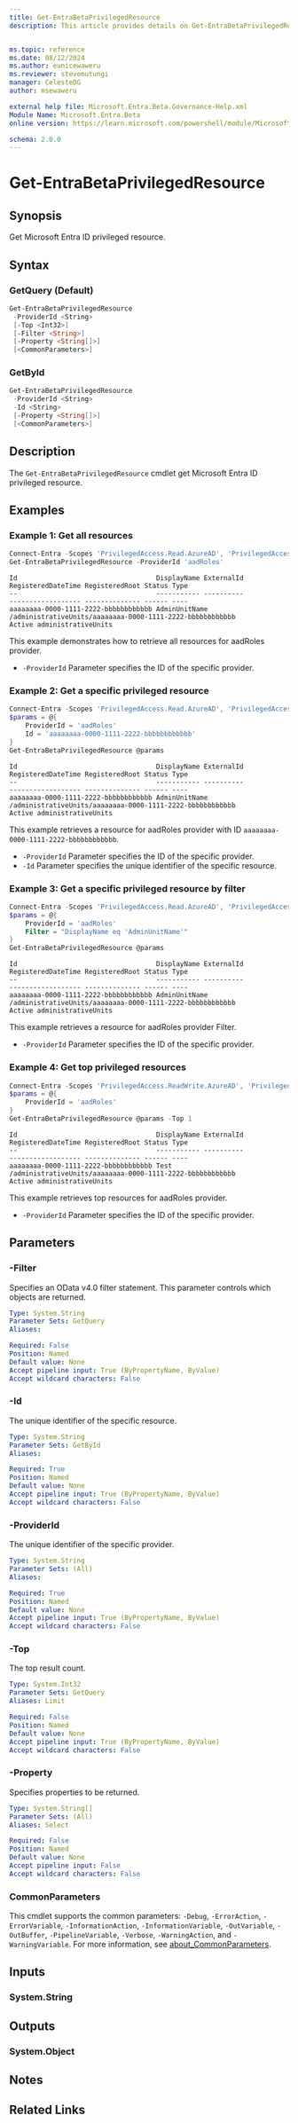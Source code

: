 ```yaml
---
title: Get-EntraBetaPrivilegedResource
description: This article provides details on Get-EntraBetaPrivilegedResource command.


ms.topic: reference
ms.date: 08/12/2024
ms.author: eunicewaweru
ms.reviewer: stevemutungi
manager: CelesteDG
author: msewaweru

external help file: Microsoft.Entra.Beta.Governance-Help.xml
Module Name: Microsoft.Entra.Beta
online version: https://learn.microsoft.com/powershell/module/Microsoft.Entra.Beta/Get-EntraBetaPrivilegedResource

schema: 2.0.0
---
```


# Get-EntraBetaPrivilegedResource

## Synopsis

Get Microsoft Entra ID privileged resource.

## Syntax

### GetQuery (Default)

```powershell
Get-EntraBetaPrivilegedResource
 -ProviderId <String>
 [-Top <Int32>]
 [-Filter <String>]
 [-Property <String[]>]
 [<CommonParameters>]
```

### GetById

```powershell
Get-EntraBetaPrivilegedResource
 -ProviderId <String>
 -Id <String>
 [-Property <String[]>]
 [<CommonParameters>]
```

## Description

The `Get-EntraBetaPrivilegedResource` cmdlet get Microsoft Entra ID privileged resource.

## Examples

### Example 1: Get all resources

```powershell
Connect-Entra -Scopes 'PrivilegedAccess.Read.AzureAD', 'PrivilegedAccess.Read.AzureResources' 'PrivilegedAccess.Read.AzureADGroup'
Get-EntraBetaPrivilegedResource -ProviderId 'aadRoles'
```

```Output
Id                                   DisplayName ExternalId                                                RegisteredDateTime RegisteredRoot Status Type
--                                   ----------- ----------                                                ------------------ -------------- ------ ----
aaaaaaaa-0000-1111-2222-bbbbbbbbbbbb AdminUnitName         /administrativeUnits/aaaaaaaa-0000-1111-2222-bbbbbbbbbbbb                                  Active administrativeUnits
```

This example demonstrates how to retrieve all resources for aadRoles provider.

- `-ProviderId` Parameter specifies the ID of the specific provider.

### Example 2: Get a specific privileged resource

```powershell
Connect-Entra -Scopes 'PrivilegedAccess.Read.AzureAD', 'PrivilegedAccess.Read.AzureResources' 'PrivilegedAccess.Read.AzureADGroup'
$params = @{
    ProviderId = 'aadRoles'
    Id = 'aaaaaaaa-0000-1111-2222-bbbbbbbbbbbb'
}
Get-EntraBetaPrivilegedResource @params
```

```Output
Id                                   DisplayName ExternalId                                                RegisteredDateTime RegisteredRoot Status Type
--                                   ----------- ----------                                                ------------------ -------------- ------ ----
aaaaaaaa-0000-1111-2222-bbbbbbbbbbbb AdminUnitName         /administrativeUnits/aaaaaaaa-0000-1111-2222-bbbbbbbbbbbb                                  Active administrativeUnits
```

This example retrieves a resource for aadRoles provider with ID `aaaaaaaa-0000-1111-2222-bbbbbbbbbbbb`.

- `-ProviderId` Parameter specifies the ID of the specific provider.
- `-Id` Parameter specifies the unique identifier of the specific resource.

### Example 3: Get a specific privileged resource by filter

```powershell
Connect-Entra -Scopes 'PrivilegedAccess.Read.AzureAD', 'PrivilegedAccess.Read.AzureResources' 'PrivilegedAccess.Read.AzureADGroup'
$params = @{
    ProviderId = 'aadRoles'
    Filter = "DisplayName eq 'AdminUnitName'"
}
Get-EntraBetaPrivilegedResource @params
```

```Output
Id                                   DisplayName ExternalId                                                RegisteredDateTime RegisteredRoot Status Type
--                                   ----------- ----------                                                ------------------ -------------- ------ ----
aaaaaaaa-0000-1111-2222-bbbbbbbbbbbb AdminUnitName         /administrativeUnits/aaaaaaaa-0000-1111-2222-bbbbbbbbbbbb                                  Active administrativeUnits
```

This example retrieves a resource for aadRoles provider Filter.

- `-ProviderId` Parameter specifies the ID of the specific provider.

### Example 4: Get top privileged resources

```powershell
Connect-Entra -Scopes 'PrivilegedAccess.ReadWrite.AzureAD', 'PrivilegedAccess.Read.AzureResources' 'PrivilegedAccess.Read.AzureADGroup'
$params = @{
    ProviderId = 'aadRoles'
}
Get-EntraBetaPrivilegedResource @params -Top 1
```

```Output
Id                                   DisplayName ExternalId                                                RegisteredDateTime RegisteredRoot Status Type
--                                   ----------- ----------                                                ------------------ -------------- ------ ----
aaaaaaaa-0000-1111-2222-bbbbbbbbbbbb Test         /administrativeUnits/aaaaaaaa-0000-1111-2222-bbbbbbbbbbbb                                  Active administrativeUnits
```

This example retrieves top resources for aadRoles provider.

- `-ProviderId` Parameter specifies the ID of the specific provider.

## Parameters

### -Filter

Specifies an OData v4.0 filter statement.
This parameter controls which objects are returned.

```yaml
Type: System.String
Parameter Sets: GetQuery
Aliases:

Required: False
Position: Named
Default value: None
Accept pipeline input: True (ByPropertyName, ByValue)
Accept wildcard characters: False
```

### -Id

The unique identifier of the specific resource.

```yaml
Type: System.String
Parameter Sets: GetById
Aliases:

Required: True
Position: Named
Default value: None
Accept pipeline input: True (ByPropertyName, ByValue)
Accept wildcard characters: False
```

### -ProviderId

The unique identifier of the specific provider.

```yaml
Type: System.String
Parameter Sets: (All)
Aliases:

Required: True
Position: Named
Default value: None
Accept pipeline input: True (ByPropertyName, ByValue)
Accept wildcard characters: False
```

### -Top

The top result count.

```yaml
Type: System.Int32
Parameter Sets: GetQuery
Aliases: Limit

Required: False
Position: Named
Default value: None
Accept pipeline input: True (ByPropertyName, ByValue)
Accept wildcard characters: False
```

### -Property

Specifies properties to be returned.

```yaml
Type: System.String[]
Parameter Sets: (All)
Aliases: Select

Required: False
Position: Named
Default value: None
Accept pipeline input: False
Accept wildcard characters: False
```

### CommonParameters

This cmdlet supports the common parameters: `-Debug`, `-ErrorAction`, `-ErrorVariable`, `-InformationAction`, `-InformationVariable`, `-OutVariable`, `-OutBuffer`, `-PipelineVariable`, `-Verbose`, `-WarningAction`, and `-WarningVariable`. For more information, see [about_CommonParameters](https://go.microsoft.com/fwlink/?LinkID=113216).

## Inputs

### System.String

## Outputs

### System.Object

## Notes

## Related Links
